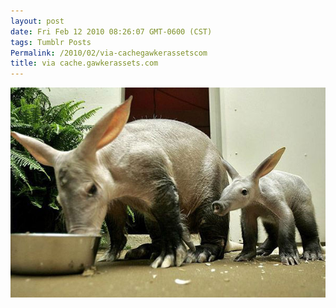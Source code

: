 ```yaml
---
layout: post
date: Fri Feb 12 2010 08:26:07 GMT-0600 (CST)
tags: Tumblr Posts
Permalink: /2010/02/via-cachegawkerassetscom
title: via cache.gawkerassets.com
---
```


![](/public/assets/tumblr/tumblr_kxqg3jTYxN1qa4klho1_1280.jpg)

